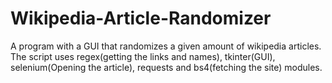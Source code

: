 # Wikipedia-Article-Randomizer
A program with a GUI that randomizes a given amount of wikipedia articles.\
The script uses regex(getting the links and names), tkinter(GUI), selenium(Opening the article), requests and bs4(fetching the site) modules.

